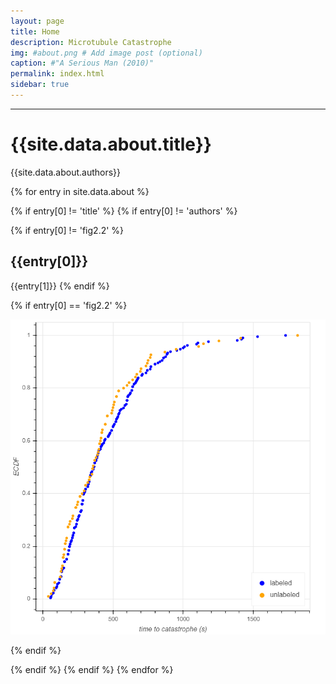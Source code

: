 ```yaml
---
layout: page
title: Home
description: Microtubule Catastrophe
img: #about.png # Add image post (optional)
caption: #"A Serious Man (2010)"
permalink: index.html
sidebar: true
---
```


---


# {{site.data.about.title}}
{{site.data.about.authors}}

{% for entry in site.data.about %}

{% if entry[0] != 'title' %}
{% if entry[0] != 'authors' %}

{% if entry[0] != 'fig2.2' %}
## {{entry[0]}}
{{entry[1]}}
{% endif %}

{% if entry[0] == 'fig2.2' %}

![ECDFs of Times to Catastrope for Labeled vs Unlabeled Tubulin](assets/img/2.2_ecdfs.png "ECDFs")

{% endif %}

{% endif %}
{% endif %}
{% endfor %}